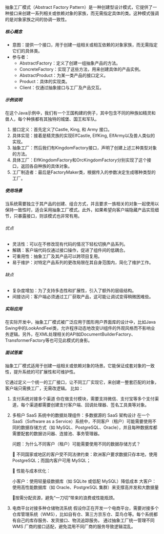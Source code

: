 抽象工厂模式（Abstract Factory Pattern）是一种创建型设计模式，它提供了一种接口来创建一系列相关或依赖对象的家族，而无需指定具体的类。这种模式强调的是对象家族之间的协调一致性。

##### 核心概念

* 意图：提供一个接口，用于创建一组相关或相互依赖的对象家族，而无需指定它们的具体类。
* 参与者：
  * AbstractFactory：定义了创建一组抽象产品的方法。
  * ConcreteFactory：实现了这些方法，用来创建具体的产品实例。
  * AbstractProduct：为某一类产品的接口定义。
  * Product：具体的实现类。
  * Client：仅通过抽象接口与工厂及产品交互。

##### 示例说明

  在这个Java示例中，我们有一个王国构建的例子，其中包含不同的种族如精灵和兽人，每个种族都有其独特的城堡、国王和军队。
1.   接口定义：首先定义了Castle, King, 和 Army 接口。
2.   具体实现：接着是精灵族的实现ElfCastle, ElfKing, ElfArmy以及兽人类似的实现。
3.   抽象工厂：然后我们有KingdomFactory接口，声明了创建上述三种类型对象的方法。
4.   具体工厂：ElfKingdomFactory和OrcKingdomFactory分别实现了这个接口，返回各自种族的具体对象。
5.   工厂制造者：最后是FactoryMaker类，根据传入的参数决定生成哪种类型的工厂。
##### 使用场景
  当系统需要独立于其产品的创建、组合方式，并且要求一族相关的对象一起使用以保持一致性时，适合采用抽象工厂模式。此外，如果希望向客户端隐藏产品实现细节，只暴露接口，则该模式也非常有用。
###### 优点
*   灵活性：可以在不修改现有代码的情况下轻松切换产品系列。
*   解耦：客户端代码仅通过接口操作，促进了组件间的低耦合。
*   可重用性：抽象工厂及其产品可以跨项目复用。
*   易于维护：对特定产品系列的更改局限在其自身范围内，简化了维护工作。
###### 缺点
*   复杂度增加：为了支持多态性和扩展性，引入了额外的层级结构。
*   间接访问：客户端必须通过工厂获取产品，这可能让调试变得稍微困难些。
##### 实际应用
  在实际开发中，抽象工厂模式被广泛应用于图形用户界面库的设计中，比如Java Swing中的LookAndFeel类，允许程序动态地改变UI组件的外观风格而不影响业务逻辑。另外，在XML处理相关的API如DocumentBuilderFactory、TransformerFactory等也可见此模式的身影。

##### 面试答案
抽象工厂模式适用于创建一组相关或依赖对象的场景。它能保证成套对象的一致性，提升系统的可扩展性和可维护性。

它通过定义一个统一的工厂接口，让不同工厂实现它，来创建一整套匹配的对象，客户端只需换工厂，无需改逻辑。
比如：
1. 支付系统对接多个渠道
  你在做支付模块，需要支持微信、支付宝等多个支付渠道，每个渠道都需要创建支付客户端、回调处理器、签名工具类等对象。

  

2. 多租户 SaaS 系统中的数据处理组件：多数据源的 SaaS 架构设计
  在一个 SaaS（Software as a Service）系统中，不同客户（租户）可能需要使用不同的数据存储方式（如 MySQL、PostgreSQL、Oracle），并且每种数据库都需要配套的数据访问器、连接池、事务管理器。

  

    问题：为什么不同客户（租户）可能需要使用不同的数据存储方式？
  
    📌 不同国家或地区的客户受不同法律约束：欧洲客户要求数据只存本地，使用 PostgreSQL；而国内客户可用 MySQL；
  
    📌 性能与成本优化：

      小客户：使用轻量级数据库（如 SQLite 或低配 MySQL）降低成本
      大客户：使用高性能数据库（如 Oracle、PostgreSQL 集群）来支撑高并发和大数据量

    📌按需分配资源，避免“一刀切”带来的浪费或性能瓶颈。

  

3. 电商平台对接多种仓储物流系统
  假设你正在开发一个电商平台，需要对接多个仓库管理系统（WMS），比如自有仓、第三方京东仓、菜鸟仓等。每个系统都有自己的库存服务、发货接口、物流追踪服务。
  通过抽象工厂统一管理不同 WMS 厂商的接口适配，避免混用不同厂商的服务导致逻辑混乱。
